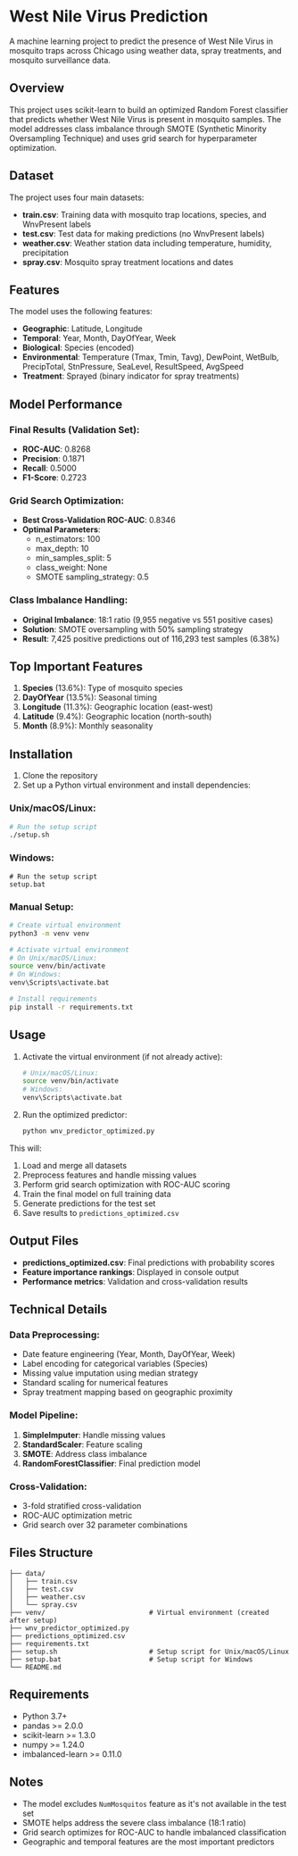 # West Nile Virus Prediction

A machine learning project to predict the presence of West Nile Virus in mosquito traps across Chicago using weather data, spray treatments, and mosquito surveillance data.

## Overview

This project uses scikit-learn to build an optimized Random Forest classifier that predicts whether West Nile Virus is present in mosquito samples. The model addresses class imbalance through SMOTE (Synthetic Minority Oversampling Technique) and uses grid search for hyperparameter optimization.

## Dataset

The project uses four main datasets:
- **train.csv**: Training data with mosquito trap locations, species, and WnvPresent labels
- **test.csv**: Test data for making predictions (no WnvPresent labels)
- **weather.csv**: Weather station data including temperature, humidity, precipitation
- **spray.csv**: Mosquito spray treatment locations and dates

## Features

The model uses the following features:
- **Geographic**: Latitude, Longitude
- **Temporal**: Year, Month, DayOfYear, Week
- **Biological**: Species (encoded)
- **Environmental**: Temperature (Tmax, Tmin, Tavg), DewPoint, WetBulb, PrecipTotal, StnPressure, SeaLevel, ResultSpeed, AvgSpeed
- **Treatment**: Sprayed (binary indicator for spray treatments)

## Model Performance

### Final Results (Validation Set):
- **ROC-AUC**: 0.8268
- **Precision**: 0.1871
- **Recall**: 0.5000
- **F1-Score**: 0.2723

### Grid Search Optimization:
- **Best Cross-Validation ROC-AUC**: 0.8346
- **Optimal Parameters**:
  - n_estimators: 100
  - max_depth: 10
  - min_samples_split: 5
  - class_weight: None
  - SMOTE sampling_strategy: 0.5

### Class Imbalance Handling:
- **Original Imbalance**: 18:1 ratio (9,955 negative vs 551 positive cases)
- **Solution**: SMOTE oversampling with 50% sampling strategy
- **Result**: 7,425 positive predictions out of 116,293 test samples (6.38%)

## Top Important Features

1. **Species** (13.6%): Type of mosquito species
2. **DayOfYear** (13.5%): Seasonal timing
3. **Longitude** (11.3%): Geographic location (east-west)
4. **Latitude** (9.4%): Geographic location (north-south)
5. **Month** (8.9%): Monthly seasonality

## Installation

1. Clone the repository
2. Set up a Python virtual environment and install dependencies:

### Unix/macOS/Linux:
```bash
# Run the setup script
./setup.sh
```

### Windows:
```batch
# Run the setup script
setup.bat
```

### Manual Setup:
```bash
# Create virtual environment
python3 -m venv venv

# Activate virtual environment
# On Unix/macOS/Linux:
source venv/bin/activate
# On Windows:
venv\Scripts\activate.bat

# Install requirements
pip install -r requirements.txt
```

## Usage

1. Activate the virtual environment (if not already active):
   ```bash
   # Unix/macOS/Linux:
   source venv/bin/activate
   # Windows:
   venv\Scripts\activate.bat
   ```

2. Run the optimized predictor:
   ```bash
   python wnv_predictor_optimized.py
   ```

This will:
1. Load and merge all datasets
2. Preprocess features and handle missing values
3. Perform grid search optimization with ROC-AUC scoring
4. Train the final model on full training data
5. Generate predictions for the test set
6. Save results to `predictions_optimized.csv`

## Output Files

- **predictions_optimized.csv**: Final predictions with probability scores
- **Feature importance rankings**: Displayed in console output
- **Performance metrics**: Validation and cross-validation results

## Technical Details

### Data Preprocessing:
- Date feature engineering (Year, Month, DayOfYear, Week)
- Label encoding for categorical variables (Species)
- Missing value imputation using median strategy
- Standard scaling for numerical features
- Spray treatment mapping based on geographic proximity

### Model Pipeline:
1. **SimpleImputer**: Handle missing values
2. **StandardScaler**: Feature scaling
3. **SMOTE**: Address class imbalance
4. **RandomForestClassifier**: Final prediction model

### Cross-Validation:
- 3-fold stratified cross-validation
- ROC-AUC optimization metric
- Grid search over 32 parameter combinations

## Files Structure

```
├── data/
│   ├── train.csv
│   ├── test.csv
│   ├── weather.csv
│   └── spray.csv
├── venv/                          # Virtual environment (created after setup)
├── wnv_predictor_optimized.py
├── predictions_optimized.csv
├── requirements.txt
├── setup.sh                       # Setup script for Unix/macOS/Linux
├── setup.bat                      # Setup script for Windows
└── README.md
```

## Requirements

- Python 3.7+
- pandas >= 2.0.0
- scikit-learn >= 1.3.0
- numpy >= 1.24.0
- imbalanced-learn >= 0.11.0

## Notes

- The model excludes `NumMosquitos` feature as it's not available in the test set
- SMOTE helps address the severe class imbalance (18:1 ratio)
- Grid search optimizes for ROC-AUC to handle imbalanced classification
- Geographic and temporal features are the most important predictors